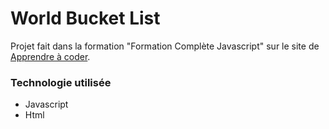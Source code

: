 # World Bucket List

Projet fait dans la formation "Formation Complète Javascript"
sur le site de [Apprendre à coder](https://apprendre-a-coder.com/).

### Technologie utilisée

* Javascript 
* Html
